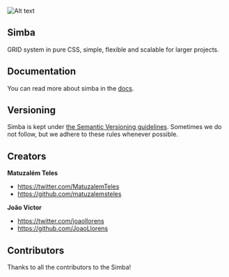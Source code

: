 ![Alt text](http://i.imgur.com/CY8GGI6.png)
## Simba

GRID system in pure CSS, simple, flexible and scalable for larger projects.

## Documentation

You can read more about simba in the [docs](https://github.com/matuzalemsteles/Simba/blob/master/DOCS.MD).

## Versioning

Simba is kept under [the Semantic Versioning guidelines](http://semver.org/). Sometimes we do not follow, but we adhere to these rules whenever possible.

## Creators
**Matuzalém Teles**

* <https://twitter.com/MatuzalemTeles>
* <https://github.com/matuzalemsteles>

**João Victor**

* <https://twitter.com/joaollorens>
* <https://github.com/JoaoLlorens>

## Contributors

Thanks to all the contributors to the Simba!